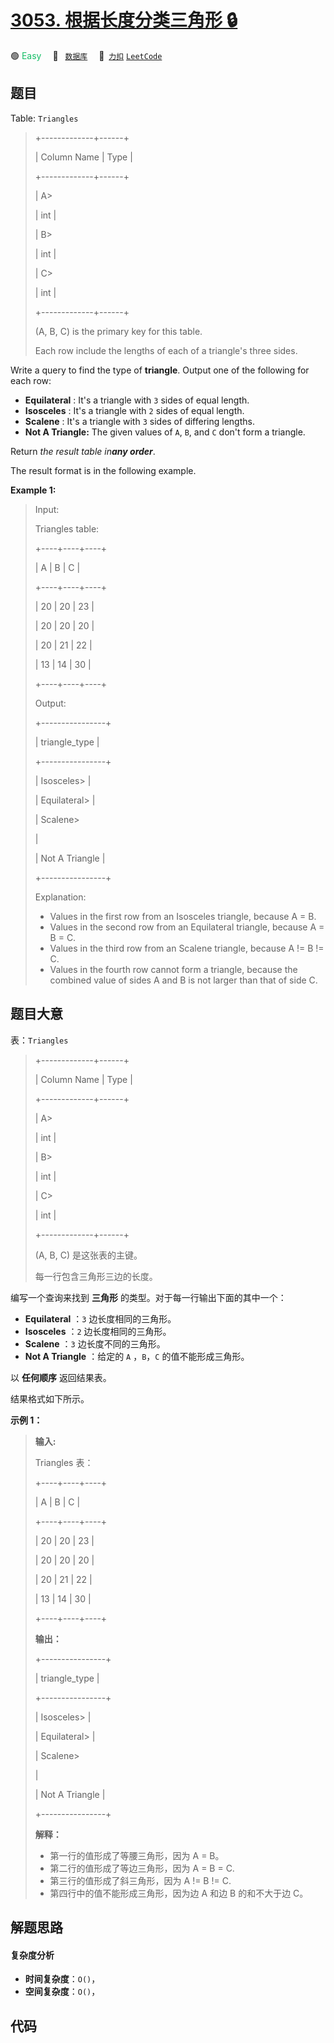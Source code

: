 # [3053. 根据长度分类三角形 🔒](https://2xiao.github.io/leetcode-js/problem/3053.html)

🟢 <font color=#15bd66>Easy</font>&emsp; 🔖&ensp; [`数据库`](/tag/database.md)&emsp; 🔗&ensp;[`力扣`](https://leetcode.cn/problems/classifying-triangles-by-lengths) [`LeetCode`](https://leetcode.com/problems/classifying-triangles-by-lengths)

## 题目

Table: `Triangles`

> 
> 
> 
> 
> 
> +-------------+------+ 
> 
> | Column Name | Type | 
> 
> +-------------+------+ 
> 
> | A> 
> > 
>    | int  | 
> 
> | B> 
> > 
>    | int  |
> 
> | C> 
> > 
>    | int  |
> 
> +-------------+------+
> 
> (A, B, C) is the primary key for this table.
> 
> Each row include the lengths of each of a triangle's three sides.
> 
> 

Write a query to find the type of **triangle**. Output one of the following
for each row:

  * **Equilateral** : It's a triangle with `3` sides of equal length.
  * **Isosceles** : It's a triangle with `2` sides of equal length.
  * **Scalene** : It's a triangle with `3` sides of differing lengths.
  * **Not A Triangle:** The given values of `A`, `B`, and `C` don't form a triangle.

Return _the result table in**any order**_.

The result format is in the following example.



**Example 1:**

> Input: 
> 
> Triangles table:
> 
> +----+----+----+
> 
> | A  | B  | C  |
> 
> +----+----+----+
> 
> | 20 | 20 | 23 |
> 
> | 20 | 20 | 20 |
> 
> | 20 | 21 | 22 |
> 
> | 13 | 14 | 30 |
> 
> +----+----+----+
> 
> Output: 
> 
> +----------------+
> 
> | triangle_type  | 
> 
> +----------------+
> 
> | Isosceles> 
>   | 
> 
> | Equilateral> 
> |
> 
> | Scalene> 
> > 
> |
> 
> | Not A Triangle |
> 
> +----------------+
> 
> Explanation: 
> - Values in the first row from an Isosceles triangle, because A = B.
> - Values in the second row from an Equilateral triangle, because A = B = C.
> - Values in the third row from an Scalene triangle, because A != B != C.
> - Values in the fourth row cannot form a triangle, because the combined value of sides A and B is not larger than that of side C.


## 题目大意

表：`Triangles`

> 
> 
> 
> 
> 
> +-------------+------+ 
> 
> | Column Name | Type | 
> 
> +-------------+------+ 
> 
> | A> 
> > 
>    | int  | 
> 
> | B> 
> > 
>    | int  |
> 
> | C> 
> > 
>    | int  |
> 
> +-------------+------+
> 
> (A, B, C) 是这张表的主键。
> 
> 每一行包含三角形三边的长度。
> 
> 

编写一个查询来找到 **三角形** 的类型。对于每一行输出下面的其中一个：

  * **Equilateral** ：`3` 边长度相同的三角形。
  * **Isosceles** ：`2` 边长度相同的三角形。
  * **Scalene** ：`3` 边长度不同的三角形。
  * **Not A Triangle** ：给定的 `A` ，`B`，`C` 的值不能形成三角形。

以 **任何顺序** 返回结果表。

结果格式如下所示。



**示例 1：**

> 
> 
> 
> 
> 
> **输入:** 
> 
> Triangles 表：
> 
> +----+----+----+
> 
> | A  | B  | C  |
> 
> +----+----+----+
> 
> | 20 | 20 | 23 |
> 
> | 20 | 20 | 20 |
> 
> | 20 | 21 | 22 |
> 
> | 13 | 14 | 30 |
> 
> +----+----+----+
> 
> **输出：** 
> 
> +----------------+
> 
> | triangle_type  | 
> 
> +----------------+
> 
> | Isosceles> 
>   | 
> 
> | Equilateral> 
> |
> 
> | Scalene> 
> > 
> |
> 
> | Not A Triangle |
> 
> +----------------+
> 
> **解释：** 
> - 第一行的值形成了等腰三角形，因为 A = B。
> - 第二行的值形成了等边三角形，因为 A = B = C.
> - 第三行的值形成了斜三角形，因为 A != B != C.
> - 第四行中的值不能形成三角形，因为边 A 和边 B 的和不大于边 C。


## 解题思路

#### 复杂度分析

- **时间复杂度**：`O()`，
- **空间复杂度**：`O()`，

## 代码

```javascript

```
